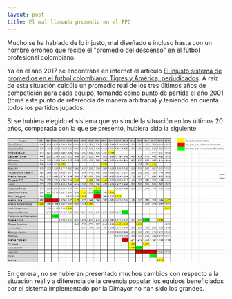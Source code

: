 ```yaml
---
layout: post
title: El mal llamado promedio en el FPC
---
```


Mucho se ha hablado de lo injusto, mal diseñado e incluso hasta con un nombre erróneo que recibe el "promedio del descenso" en el fútbol profesional colombiano.

Ya en el año 2017 se encontraba en internet el artículo [El injusto sistema de promedios en el fútbol colombiano: Tigres y América, perjudicados](https://www.publimetro.co/co/deportes/2017/08/14/como-es-el-sistema-de-descenso-en-el-futbol-colombiano.html). A raíz de esta situación calcúle un promedio real de los tres últimos años de competición para cada equipo, tomando como punto de partida el año 2001 (tomé este punto de referencia de manera arbitraria) y teniendo en cuenta todos los partidos jugados.

Si se hubiera elegido el sistema que yo simulé la situación en los últimos 20 años, comparada con la que se presentó, hubiera sido la siguiente: 

![Promedios adecuadamente calculados](https://raw.githubusercontent.com/daniels13ca/daniels13ca.github.io/master/images/Promedios.JPG)

En general, no se hubieran presentado muchos cambios con respecto a la situación real y a diferencia de la creencia popular los equipos beneficiados por el sistema implementado por la Dimayor no han sido los grandes.